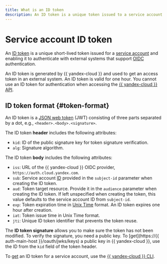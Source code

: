```yaml
---
title: What is an ID token
description: An ID token is a unique token issued to a service account and enabling it to authenticate with external systems that support OIDC authentication.
---
```


# Service account ID token

An [ID token](https://openid.net/specs/openid-connect-core-1_0.html#IDToken) is a unique short-lived token issued for a [service account](../users/service-accounts.md) and enabling it to authenticate with external systems that support [OIDC](https://openid.net/specs/openid-connect-core-1_0.html) authentication.

An ID token is generated by {{ yandex-cloud }} and used to get an access token in an external system. An ID token is valid for one hour. You cannot use an ID token for authentication when accessing the [{{ yandex-cloud }} API](../../../api-design-guide/index.yaml).

## ID token format {#token-format}

An ID token is a [JSON web token](https://en.wikipedia.org/wiki/JSON_Web_Token) (JWT) consisting of three parts separated by a dot, e.g., `<header>.<body>.<signature>`.

The ID token **header** includes the following attributes:

* `kid`: ID of the public signature key for token signature verification.
* `alg`: Signature algorithm.

The ID token **body** includes the following attributes:

* `iss`: URL of the {{ yandex-cloud }} OIDC provider, `https://auth.cloud.yandex.com`.
* `sub`: Service account [ID](../../operations/sa/get-id.md) provided in the `subject-id` parameter when creating the ID token.
* `aud`: Token target resource. Provide it in the `audience` parameter when creating the ID token. If left unspecified when creating the token, this value defaults to the service account ID from `subject-id`.
* `exp`: Token expiration time in [Unix Time](https://en.wikipedia.org/wiki/Unix_time) format. An ID token expires one hour after creation.
* `iat`: Token issue time in Unix Time format.
* `jti`: Unique ID token identifier that prevents the token reuse.

The **ID token signature** allows you to make sure the token has not been modified. To verify the signature, you need a public key. To [get](https://{{ auth-main-host }}/oauth/jwks/keys) a public key in {{ yandex-cloud }}, use the ID from the `kid` field of the token header.

To [get](../../operations/sa/get-id-token.md) an ID token for a service account, use the [{{ yandex-cloud }} CLI](../../../cli/index.yaml).